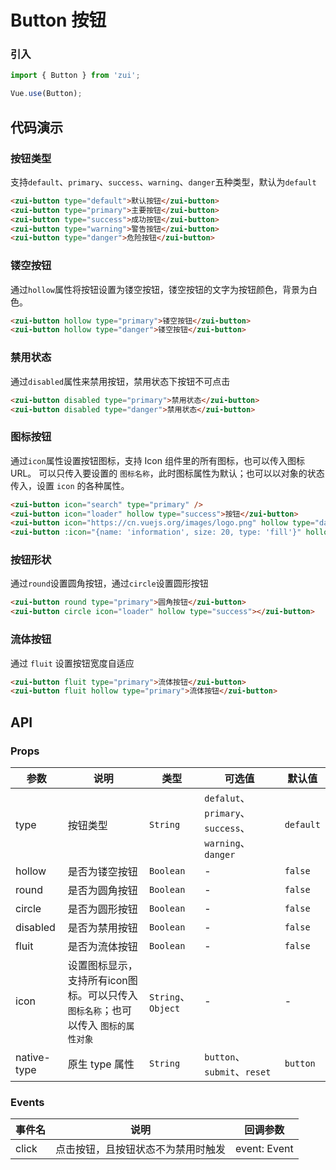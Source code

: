 # Button 按钮

### 引入

``` javascript
import { Button } from 'zui';

Vue.use(Button);
```

## 代码演示

### 按钮类型

支持`default`、`primary`、`success`、`warning`、`danger`五种类型，默认为`default`

```html
<zui-button type="default">默认按钮</zui-button>
<zui-button type="primary">主要按钮</zui-button>
<zui-button type="success">成功按钮</zui-button>
<zui-button type="warning">警告按钮</zui-button>
<zui-button type="danger">危险按钮</zui-button>
```

### 镂空按钮

通过`hollow`属性将按钮设置为镂空按钮，镂空按钮的文字为按钮颜色，背景为白色。

```html
<zui-button hollow type="primary">镂空按钮</zui-button>
<zui-button hollow type="danger">镂空按钮</zui-button>
```

### 禁用状态

通过`disabled`属性来禁用按钮，禁用状态下按钮不可点击

```html
<zui-button disabled type="primary">禁用状态</zui-button>
<zui-button disabled type="danger">禁用状态</zui-button>
```

### 图标按钮

通过`icon`属性设置按钮图标，支持 Icon 组件里的所有图标，也可以传入图标 URL。
可以只传入要设置的 `图标名称`，此时图标属性为默认；也可以以对象的状态传入，设置 `icon` 的各种属性。

```html
<zui-button icon="search" type="primary" />
<zui-button icon="loader" hollow type="success">按钮</zui-button>
<zui-button icon="https://cn.vuejs.org/images/logo.png" hollow type="danger">按钮</zui-button>
<zui-button :icon="{name: 'information', size: 20, type: 'fill'}" hollow type="success">按钮</zui-button>
```

### 按钮形状

通过`round`设置圆角按钮，通过`circle`设置圆形按钮

```html
<zui-button round type="primary">圆角按钮</zui-button>
<zui-button circle icon="loader" hollow type="success"></zui-button>
```

### 流体按钮

通过 `fluit` 设置按钮宽度自适应

```html
<zui-button fluit type="primary">流体按钮</zui-button>
<zui-button fluit hollow type="primary">流体按钮</zui-button>
```

## API

### Props

| 参数 | 说明 | 类型 |可选值| 默认值 |
|------|------|------|------|------|
| type | 按钮类型 | `String` | `defalut`、`primary`、`success`、`warning`、`danger` | `default` |
| hollow | 是否为镂空按钮 | `Boolean` | - | `false` |
| round | 是否为圆角按钮 | `Boolean` | - | `false` |
| circle | 是否为圆形按钮 | `Boolean` | - | `false` |
| disabled | 是否为禁用按钮 | `Boolean` | - | `false` |
| fluit | 是否为流体按钮 | `Boolean` | - | `false` |
| icon | 设置图标显示，支持所有icon图标。可以只传入 `图标名称`；也可以传入 `图标的属性对象` | `String`、`Object` | - | - |
| native-type | 原生 type 属性 | `String` | `button`、`submit`、`reset` | `button` |

### Events

| 事件名 | 说明 | 回调参数 |
|------|------|------|
| click | 点击按钮，且按钮状态不为禁用时触发 | event: Event |
